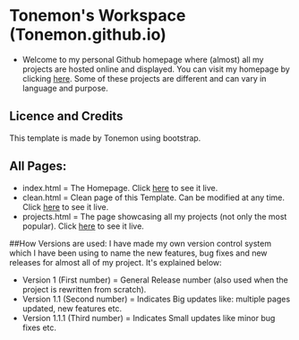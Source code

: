 # Tonemon's Workspace (Tonemon.github.io)
- Welcome to my personal Github homepage where (almost) all my projects are hosted online and displayed. You can visit my homepage by clicking <a href="http://tonemon.github.io" target="_blank">here</a>. Some of these projects are different and can vary in language and purpose.

## Licence and Credits
This template is made by Tonemon using bootstrap.

## All Pages:
<ul>
  <li>index.html = The Homepage. Click <a href="http://tonemon.github.io" target="_blank">here</a> to see it live.</li>
<li>clean.html = Clean page of this Template. Can be modified at any time. Click <a href="http://tonemon.github.io/clean.html" target="_blank">here</a> to see it live.</li>
<li>projects.html = The page showcasing all my projects (not only the most popular). Click <a href="http://tonemon.github.io/projects.html" target="_blank">here</a> to see it live.</li>
</ul>

##How Versions are used:
I have made my own version control system which I have been using to name the new features, bug fixes and new releases for almost all of my project. It's explained below:
<ul>
<li>Version 1 (First number) = General Release number (also used when the project is rewritten from scratch).</li>
<li>Version 1.1 (Second number) = Indicates Big updates like: multiple pages updated, new features etc. </li>
<li>Version 1.1.1 (Third number) = Indicates Small updates like minor bug fixes etc. </li>
</ul>
